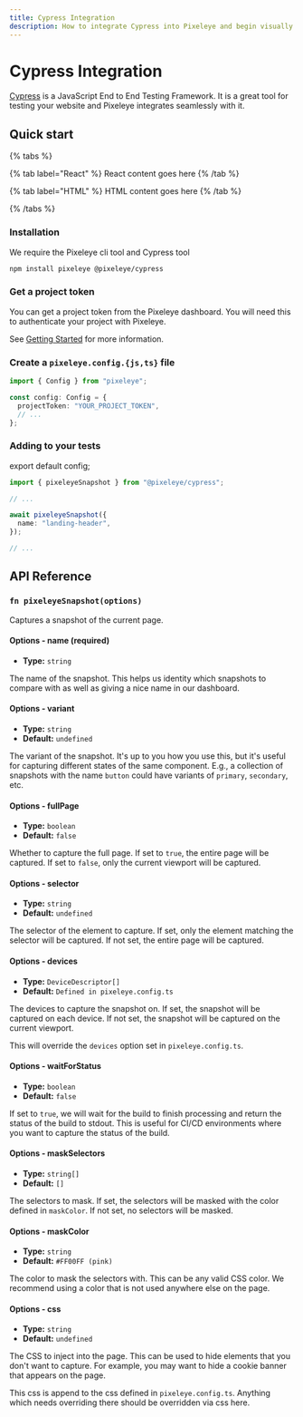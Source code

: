 ```yaml
---
title: Cypress Integration
description: How to integrate Cypress into Pixeleye and begin visually testing your website. Get setup in minutes with this guide.
---
```


# Cypress Integration

[Cypress](https://cypress.io) is a JavaScript End to End Testing Framework. It is a great tool for testing your website and Pixeleye integrates seamlessly with it.

## Quick start

{% tabs %}

{% tab label="React" %}
React content goes here
{% /tab %}

{% tab label="HTML" %}
HTML content goes here
{% /tab %}

{% /tabs %}

### Installation

We require the Pixeleye cli tool and Cypress tool

```bash
npm install pixeleye @pixeleye/cypress
```

### Get a project token

You can get a project token from the Pixeleye dashboard. You will need this to authenticate your project with Pixeleye.

See [Getting Started](/docs/01-getting-started/02-setup.md) for more information.

### Create a `pixeleye.config.{js,ts}` file

```pixeleye.ts
import { Config } from "pixeleye";

const config: Config = {
  projectToken: "YOUR_PROJECT_TOKEN",
  // ...
};
```

### Adding to your tests

export default config;

```ts
import { pixeleyeSnapshot } from "@pixeleye/cypress";

// ...

await pixeleyeSnapshot({
  name: "landing-header",
});

// ...
```

## API Reference

### `fn pixeleyeSnapshot(options)`

Captures a snapshot of the current page.

#### Options - name (required)

- **Type:** `string`

The name of the snapshot. This helps us identity which snapshots to compare with as well as giving a nice name in our dashboard.

#### Options - variant

- **Type:** `string`
- **Default:** `undefined`

The variant of the snapshot. It's up to you how you use this, but it's useful for capturing different states of the same component. E.g., a collection of snapshots with the name `button` could have variants of `primary`, `secondary`, etc.

#### Options - fullPage

- **Type:** `boolean`
- **Default:** `false`

Whether to capture the full page. If set to `true`, the entire page will be captured. If set to `false`, only the current viewport will be captured.

#### Options - selector

- **Type:** `string`
- **Default:** `undefined`

The selector of the element to capture. If set, only the element matching the selector will be captured. If not set, the entire page will be captured.

#### Options - devices

- **Type:** `DeviceDescriptor[]`
- **Default:** `Defined in pixeleye.config.ts`

The devices to capture the snapshot on. If set, the snapshot will be captured on each device. If not set, the snapshot will be captured on the current viewport.

This will override the `devices` option set in `pixeleye.config.ts`.

#### Options - waitForStatus

- **Type:** `boolean`
- **Default:** `false`

If set to `true`, we will wait for the build to finish processing and return the status of the build to stdout.
This is useful for CI/CD environments where you want to capture the status of the build.

#### Options - maskSelectors

- **Type:** `string[]`
- **Default:** `[]`

The selectors to mask. If set, the selectors will be masked with the color defined in `maskColor`. If not set, no selectors will be masked.

#### Options - maskColor

- **Type:** `string`
- **Default:** `#FF00FF (pink)`

The color to mask the selectors with. This can be any valid CSS color. We recommend using a color that is not used anywhere else on the page.

#### Options - css

- **Type:** `string`
- **Default:** `undefined`

The CSS to inject into the page. This can be used to hide elements that you don't want to capture. For example, you may want to hide a cookie banner that appears on the page.

This css is append to the css defined in `pixeleye.config.ts`. Anything which needs overriding there should be overridden via css here.
